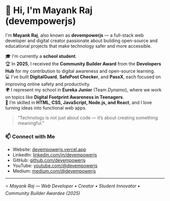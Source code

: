# 👋 Hi, I'm Mayank Raj (devempowerjs)

I'm **Mayank Raj**, also known as **devempowerjs** — a full-stack web developer and digital creator passionate about building open-source and educational projects that make technology safer and more accessible.

🎓 I'm currently a **school student**.  
🏆 In **2025**, I received the **Community Builder Award** from the **Developers Hub** for my contribution to digital awareness and open-source learning.  
💻 I’ve built **DigitalGuard**, **SafePost Checker**, and **PassX**, each focused on improving online safety and productivity.  
🌍 I represent my school in **Eureka Junior** (Team *Dynamo*), where we work on topics like **Digital Footprint Awareness in Teenagers**.  
🚀 I’m skilled in **HTML, CSS, JavaScript, Node.js, and React**, and I love turning ideas into functional web apps.

> “Technology is not just about code — it’s about creating something meaningful.”

### 📫 Connect with Me
- Website: [devempowerjs.vercel.app](https://devempowerjs.vercel.app)
- LinkedIn: [linkedin.com/in/devempowerjs](https://www.linkedin.com/in/devempowerjs)
- GitHub: [github.com/devempowerjs](https://github.com/devempowerjs)
- YouTube: [youtube.com/@devempowerjs](https://www.youtube.com/@devempowerjs)
- Medium: [medium.com/@devempowerjs](https://medium.com/@devempowerjs)

---

⭐️ *Mayank Raj — Web Developer • Creator • Student Innovator • Community Builder Awardee (2025)*
